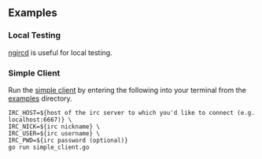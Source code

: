 ## Examples

### Local Testing

[ngircd](https://ngircd.barton.de) is useful for local testing.

### Simple Client

Run the [simple client](simple_client.go) by entering the following into your terminal from the [examples](../examples) directory.

```
IRC_HOST=${host of the irc server to which you'd like to connect (e.g. localhost:6667)} \
IRC_NICK=${irc nickname} \
IRC_USER=${irc username} \
IRC_PWD=${irc password (optional)}
go run simple_client.go
```
